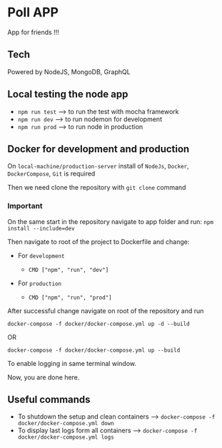 # Poll APP
App for friends !!!

## Tech
Powered by NodeJS, MongoDB, GraphQL

## Local testing the node app

- `npm run test` --> to run the test with mocha framework
- `npm run dev` --> to run nodemon for development
- `npm run prod` --> to run node in production

## Docker for development and production

On `local-machine/production-server` install of `NodeJs`, `Docker`, `DockerCompose`, `Git` is required

Then we need clone the repository with `git clone` command

### Important 

On the same start in the repository navigate to app folder and run:
`npm install --include=dev`

Then navigate to root of the project to Dockerfile and change:

- For `development` 
    - `CMD ["npm", "run", "dev"]`

- For `production` 
    - `CMD ["npm", "run", "prod"]`

After successful change navigate on root of the repository and run

`docker-compose -f docker/docker-compose.yml up -d --build`

OR 

`docker-compose -f docker/docker-compose.yml up --build`

To enable logging in same terminal window.

Now, you are done here.

## Useful commands

- To shutdown the setup and clean containers --> `docker-compose -f docker/docker-compose.yml down`
- To display last logs form all containers --> `docker-compose -f docker/docker-compose.yml logs`